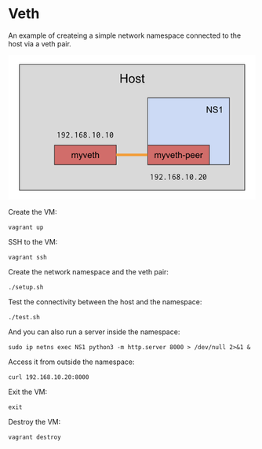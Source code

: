 # Veth

An example of createing a simple network namespace connected to the host via a veth pair.

![Topology](topology.png)

Create the VM:

```
vagrant up
```

SSH to the VM:

```
vagrant ssh
```

Create the network namespace and the veth pair:

```
./setup.sh
```

Test the connectivity between the host and the namespace:

```
./test.sh
```

And you can also run a server inside the namespace:

```
sudo ip netns exec NS1 python3 -m http.server 8000 > /dev/null 2>&1 &
```

Access it from outside the namespace:

```
curl 192.168.10.20:8000
```

Exit the VM:

```
exit
```

Destroy the VM:

```
vagrant destroy
```

